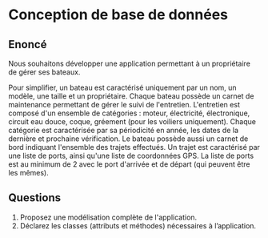 # Conception de base de données

## Enoncé

Nous souhaitons développer une application permettant à un propriétaire de gérer ses bateaux.  

Pour simplifier, un bateau est caractérisé uniquement par un nom, un modèle, une taille et un propriétaire. Chaque bateau possède un carnet de maintenance permettant de gérer le suivi de l'entretien. L'entretien est composé d'un ensemble de catégories : moteur, électricité, électronique, circuit eau douce, coque, gréement (pour les voiliers uniquement). Chaque catégorie est caractérisée par sa périodicité en année, les dates de la dernière et prochaine vérification. Le bateau possède aussi un carnet de bord indiquant l'ensemble des trajets effectués. Un trajet est caractérisé par une liste de ports, ainsi qu'une liste de coordonnées GPS. La liste de ports est au minimum de 2 avec le port d'arrivée et de départ (qui peuvent être les mêmes).


## Questions

 1. Proposez une modélisation complète de l'application.
 2. Déclarez les classes (attributs et méthodes) nécessaires à l’application.
